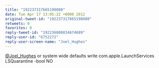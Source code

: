 ```yaml
---
title: "192237317665198080"
date: Tue Apr 17 13:05:22 +0000 2012
original-tweet-id: "192237317665198080"
retweets: 0
favorites: 0
reply-tweet-id: "192236800834674689"
reply-user-id: "6752272"
reply-user-screen-name: "Joel_Hughes"
---
```

<a href="https://twitter.com/Joel_Hughes">@Joel_Hughes</a> or system wide defaults write com.apple.LaunchServices LSQuarantine -bool NO
